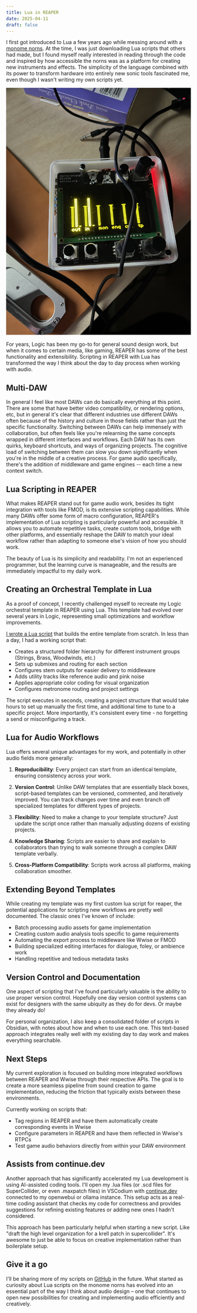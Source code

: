 ```yaml
---
title: Lua in REAPER
date: 2025-04-11
draft: false
---
```

I first got introduced to Lua a few years ago while messing around with a [monome norns](https://llllllll.co/c/library/18). At the time, I was just downloading Lua scripts that others had made, but I found myself really interested in reading through the code and inspired by how accessible the norns was as a platform for creating new instruments and effects. The simplicity of the language combined with its power to transform hardware into entirely new sonic tools fascinated me, even though I wasn't writing my own scripts yet.

![Image Description](/images/IMG_3563.jpeg)

For years, Logic has been my go-to for general sound design work, but when it comes to certain media, like gaming, REAPER has some of the best functionality and extensibility. Scripting in REAPER with Lua has transformed the way I think about the day to day process when working with audio.

## Multi-DAW

In general I feel like most DAWs can do basically everything at this point. There are some that have better video compatibility, or rendering options, etc, but in general it's clear that different industries use different DAWs often because of the history and culture in those fields rather than just the specific functionality. Switching between DAWs can help immensely with collaboration, but often feels like you're relearning the same concepts wrapped in different interfaces and workflows. Each DAW has its own quirks, keyboard shortcuts, and ways of organizing projects. The cognitive load of switching between them can slow you down significantly when you're in the middle of a creative process. For game audio specifically, there's the addition of middleware and game engines -- each time a new context switch.

## Lua Scripting in REAPER

What makes REAPER stand out for game audio work, besides its tight integration with tools like FMOD, is its extensive scripting capabilities. While many DAWs offer some form of macro configuration, REAPER's implementation of Lua scripting is particularly powerful and accessible. It allows you to automate repetitive tasks, create custom tools, bridge with other platforms, and essentially reshape the DAW to match your ideal workflow rather than adapting to someone else's vision of how you should work.

The beauty of Lua is its simplicity and readability. I'm not an experienced programmer, but the learning curve is manageable, and the results are immediately impactful to my daily work.

## Creating an Orchestral Template in Lua

As a proof of concept, I recently challenged myself to recreate my Logic orchestral template in REAPER using Lua. This template had evolved over several years in Logic, representing small optimizations and workflow improvements.

[I wrote a Lua script](https://github.com/danialrami/reaper-scripts/blob/main/v0_template.lua) that builds the entire template from scratch. In less than a day, I had a working script that:

- Creates a structured folder hierarchy for different instrument groups (Strings, Brass, Woodwinds, etc.)
- Sets up submixes and routing for each section
- Configures stem outputs for easier delivery to middleware
- Adds utility tracks like reference audio and pink noise
- Applies appropriate color coding for visual organization
- Configures metronome routing and project settings

The script executes in seconds, creating a project structure that would take hours to set up manually the first time, and additional time to tune to a specific project. More importantly, it's consistent every time - no forgetting a send or misconfiguring a track.

## Lua for Audio Workflows

Lua offers several unique advantages for my work, and potentially in other audio fields more generally:

1. **Reproducibility**: Every project can start from an identical template, ensuring consistency across your work.
    
2. **Version Control**: Unlike DAW templates that are essentially black boxes, script-based templates can be versioned, commented, and iteratively improved. You can track changes over time and even branch off specialized templates for different types of projects.
    
3. **Flexibility**: Need to make a change to your template structure? Just update the script once rather than manually adjusting dozens of existing projects.
    
4. **Knowledge Sharing**: Scripts are easier to share and explain to collaborators than trying to walk someone through a complex DAW template verbally.
    
5. **Cross-Platform Compatibility**: Scripts work across all platforms, making collaboration smoother.
    

## Extending Beyond Templates

While creating my template was my first custom lua script for reaper, the potential applications for scripting new workflows are pretty well documented. The classic ones I've known of include:

- Batch processing audio assets for game implementation
- Creating custom audio analysis tools specific to game requirements
- Automating the export process to middleware like Wwise or FMOD
- Building specialized editing interfaces for dialogue, foley, or ambience work
- Handling repetitive and tedious metadata tasks

## Version Control and Documentation

One aspect of scripting that I've found particularly valuable is the ability to use proper version control. Hopefully one day version control systems can exist for designers with the same ubiquity as they do for devs. Or maybe they already do!

For personal organization, I also keep a consolidated folder of scripts in Obsidian, with notes about how and when to use each one. This text-based approach integrates really well with my existing day to day work and makes everything searchable.

## Next Steps

My current exploration is focused on building more integrated workflows between REAPER and Wwise through their respective APIs. The goal is to create a more seamless pipeline from sound creation to game implementation, reducing the friction that typically exists between these environments.

Currently working on scripts that:

- Tag regions in REAPER and have them automatically create corresponding events in Wwise
- Configure parameters in REAPER and have them reflected in Wwise's RTPCs
- Test game audio behaviors directly from within your DAW environment

## Assists from continue.dev

Another approach that has significantly accelerated my Lua development is using AI-assisted coding tools. I'll open my .lua files (or .scd files for SuperCollider, or even .maxpatch files) in VSCodium with [continue.dev](https://www.continue.dev/) connected to my openwebui or ollama instance. This setup acts as a real-time coding assistant that checks my code for correctness and provides suggestions for refining existing features or adding new ones I hadn't considered.

This approach has been particularly helpful when starting a new script. Like "draft the high level organization for a krell patch in supercollider". It's awesome to just be able to focus on creative implementation rather than boilerplate setup.

## Give it a go

I'll be sharing more of my scripts on [GitHub](https://github.com/danialrami/reaper-scripts) in the future. What started as curiosity about Lua scripts on the monome norns has evolved into an essential part of the way I think about audio design – one that continues to open new possibilities for creating and implementing audio efficiently and creatively.